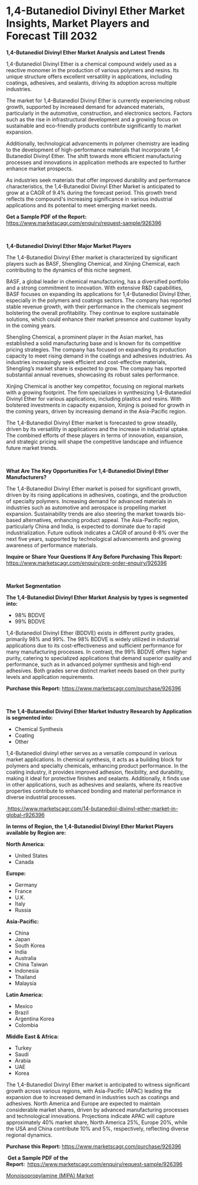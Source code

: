 <p><h1>1,4-Butanediol Divinyl Ether Market Insights, Market Players and Forecast Till 2032</h1></p><p><strong>1,4-Butanediol Divinyl Ether Market Analysis and Latest Trends</strong></p>
<p><p>1,4-Butanediol Divinyl Ether is a chemical compound widely used as a reactive monomer in the production of various polymers and resins. Its unique structure offers excellent versatility in applications, including coatings, adhesives, and sealants, driving its adoption across multiple industries.</p><p>The market for 1,4-Butanediol Divinyl Ether is currently experiencing robust growth, supported by increased demand for advanced materials, particularly in the automotive, construction, and electronics sectors. Factors such as the rise in infrastructural development and a growing focus on sustainable and eco-friendly products contribute significantly to market expansion. </p><p>Additionally, technological advancements in polymer chemistry are leading to the development of high-performance materials that incorporate 1,4-Butanediol Divinyl Ether. The shift towards more efficient manufacturing processes and innovations in application methods are expected to further enhance market prospects.</p><p>As industries seek materials that offer improved durability and performance characteristics, the 1,4-Butanediol Divinyl Ether Market is anticipated to grow at a CAGR of 9.4% during the forecast period. This growth trend reflects the compound's increasing significance in various industrial applications and its potential to meet emerging market needs.</p></p>
<p><strong>Get a Sample PDF of the Report:&nbsp;</strong> <a href="https://www.marketscagr.com/enquiry/request-sample/926396?utm_campaign=2667&utm_medium=2&utm_source=Github&utm_content=ia&utm_term=24032025&utm_id=14-butanediol-divinyl-ether">https://www.marketscagr.com/enquiry/request-sample/926396</a></p>
<p>&nbsp;</p>
<p><strong>1,4-Butanediol Divinyl Ether Major Market Players</strong></p>
<p><p>The 1,4-Butanediol Divinyl Ether market is characterized by significant players such as BASF, Shengling Chemical, and Xinjing Chemical, each contributing to the dynamics of this niche segment.</p><p>BASF, a global leader in chemical manufacturing, has a diversified portfolio and a strong commitment to innovation. With extensive R&D capabilities, BASF focuses on expanding its applications for 1,4-Butanediol Divinyl Ether, especially in the polymers and coatings sectors. The company has reported stable revenue growth, with their performance in the chemicals segment bolstering the overall profitability. They continue to explore sustainable solutions, which could enhance their market presence and customer loyalty in the coming years.</p><p>Shengling Chemical, a prominent player in the Asian market, has established a solid manufacturing base and is known for its competitive pricing strategies. The company has focused on expanding its production capacity to meet rising demand in the coatings and adhesives industries. As industries increasingly seek efficient and cost-effective materials, Shengling’s market share is expected to grow. The company has reported substantial annual revenues, showcasing its robust sales performance.</p><p>Xinjing Chemical is another key competitor, focusing on regional markets with a growing footprint. The firm specializes in synthesizing 1,4-Butanediol Divinyl Ether for various applications, including plastics and resins. With bolstered investments in capacity expansion, Xinjing is poised for growth in the coming years, driven by increasing demand in the Asia-Pacific region.</p><p>The 1,4-Butanediol Divinyl Ether market is forecasted to grow steadily, driven by its versatility in applications and the increase in industrial uptake. The combined efforts of these players in terms of innovation, expansion, and strategic pricing will shape the competitive landscape and influence future market trends.</p></p>
<p>&nbsp;</p>
<p><strong>What Are The Key Opportunities For 1,4-Butanediol Divinyl Ether Manufacturers?</strong></p>
<p><p>The 1,4-Butanediol Divinyl Ether market is poised for significant growth, driven by its rising applications in adhesives, coatings, and the production of specialty polymers. Increasing demand for advanced materials in industries such as automotive and aerospace is propelling market expansion. Sustainability trends are also steering the market towards bio-based alternatives, enhancing product appeal. The Asia-Pacific region, particularly China and India, is expected to dominate due to rapid industrialization. Future outlook indicates a CAGR of around 6-8% over the next five years, supported by technological advancements and growing awareness of performance materials.</p></p>
<p><strong>Inquire or Share Your Questions If Any Before Purchasing This Report:</strong> <a href="https://www.marketscagr.com/enquiry/pre-order-enquiry/926396?utm_campaign=2667&utm_medium=2&utm_source=Github&utm_content=ia&utm_term=24032025&utm_id=14-butanediol-divinyl-ether">https://www.marketscagr.com/enquiry/pre-order-enquiry/926396</a></p>
<p>&nbsp;</p>
<p><strong>Market Segmentation</strong></p>
<p><strong>The 1,4-Butanediol Divinyl Ether Market Analysis by types is segmented into:</strong></p>
<p><ul><li>98% BDDVE</li><li>99% BDDVE</li></ul></p>
<p><p>1,4-Butanediol Divinyl Ether (BDDVE) exists in different purity grades, primarily 98% and 99%. The 98% BDDVE is widely utilized in industrial applications due to its cost-effectiveness and sufficient performance for many manufacturing processes. In contrast, the 99% BDDVE offers higher purity, catering to specialized applications that demand superior quality and performance, such as in advanced polymer synthesis and high-end adhesives. Both grades serve distinct market needs based on their purity levels and application requirements.</p></p>
<p><strong>Purchase this Report:&nbsp;</strong><a href="https://www.marketscagr.com/purchase/926396?utm_campaign=2667&utm_medium=2&utm_source=Github&utm_content=ia&utm_term=24032025&utm_id=14-butanediol-divinyl-ether">https://www.marketscagr.com/purchase/926396</a></p>
<p>&nbsp;</p>
<p><strong>The 1,4-Butanediol Divinyl Ether Market Industry Research by Application is segmented into:</strong></p>
<p><ul><li>Chemical Synthesis</li><li>Coating</li><li>Other</li></ul></p>
<p><p>1,4-Butanediol divinyl ether serves as a versatile compound in various market applications. In chemical synthesis, it acts as a building block for polymers and specialty chemicals, enhancing product performance. In the coating industry, it provides improved adhesion, flexibility, and durability, making it ideal for protective finishes and sealants. Additionally, it finds use in other applications, such as adhesives and sealants, where its reactive properties contribute to enhanced bonding and material performance in diverse industrial processes.</p></p>
<p><a href="https://www.marketscagr.com/14-butanediol-divinyl-ether-market-in-global-r926396?utm_campaign=2667&utm_medium=2&utm_source=Github&utm_content=ia&utm_term=24032025&utm_id=14-butanediol-divinyl-ether">&nbsp;https://www.marketscagr.com/14-butanediol-divinyl-ether-market-in-global-r926396</a></p>
<p><strong>In terms of Region, the 1,4-Butanediol Divinyl Ether Market Players available by Region are:</strong></p>
<p>
    <p> <strong> North America: </strong>
        <ul>
            <li>United States</li>
            <li>Canada</li>
        </ul>
        </p> 
    <p> <strong> Europe: </strong>
        <ul>
            <li>Germany</li>
            <li>France</li>
            <li>U.K.</li>
            <li>Italy</li>
            <li>Russia</li>
        </ul>
        </p> 
    <p> <strong> Asia-Pacific: </strong>
        <ul>
            <li>China</li>
            <li>Japan</li>
            <li>South Korea</li>
            <li>India</li>
            <li>Australia</li>
            <li>China Taiwan</li>
            <li>Indonesia</li>
            <li>Thailand</li>
            <li>Malaysia</li>
        </ul>
        </p> 
    <p> <strong> Latin America: </strong>
        <ul>
            <li>Mexico</li>
            <li>Brazil</li>
            <li>Argentina Korea</li>
            <li>Colombia</li>
        </ul>
        </p> 
    <p> <strong> Middle East & Africa: </strong>
        <ul>
            <li>Turkey</li>
            <li>Saudi</li>
            <li>Arabia</li>
            <li>UAE</li>
            <li>Korea</li>
        </ul>
    </p>
    </p>
<p><p>The 1,4-Butanediol Divinyl Ether market is anticipated to witness significant growth across various regions, with Asia-Pacific (APAC) leading the expansion due to increased demand in industries such as coatings and adhesives. North America and Europe are expected to maintain considerable market shares, driven by advanced manufacturing processes and technological innovations. Projections indicate APAC will capture approximately 40% market share, North America 25%, Europe 20%, while the USA and China contribute 10% and 5%, respectively, reflecting diverse regional dynamics.</p></p>
<p><strong>Purchase this Report: </strong><a href="https://www.marketscagr.com/purchase/926396?utm_campaign=2667&utm_medium=2&utm_source=Github&utm_content=ia&utm_term=24032025&utm_id=14-butanediol-divinyl-ether">https://www.marketscagr.com/purchase/926396</a></p>
<p>&nbsp;<strong>Get a Sample PDF of the Report:&nbsp;&nbsp;</strong><a href="https://www.marketscagr.com/enquiry/request-sample/926396?utm_campaign=2667&utm_medium=2&utm_source=Github&utm_content=ia&utm_term=24032025&utm_id=14-butanediol-divinyl-ether">https://www.marketscagr.com/enquiry/request-sample/926396</a></p>
<p><strong></strong></p>
<p><p><a href="https://github.com/bholdsfofie/Market-Research-Report-List-1/blob/main/monoisopropylamine-mipa-market.md?utm_campaign=2667&utm_medium=2&utm_source=Github&utm_content=ia&utm_term=24032025&utm_id=14-butanediol-divinyl-ether">Monoisopropylamine (MIPA) Market</a></p></p>